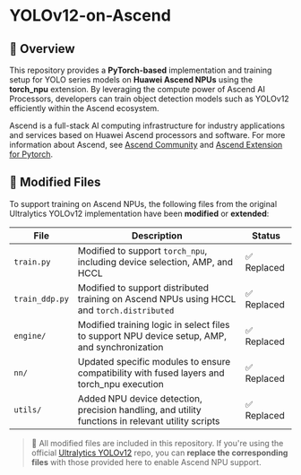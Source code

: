 # YOLOv12-on-Ascend

## 📌 Overview

This repository provides a **PyTorch-based** implementation and training setup for YOLO series models on **Huawei Ascend NPUs** using the **torch_npu** extension. By leveraging the compute power of Ascend AI Processors, developers can train object detection models such as YOLOv12 efficiently within the Ascend ecosystem.

Ascend is a full-stack AI computing infrastructure for industry applications and services based on Huawei Ascend processors and software. For more information about Ascend, see [Ascend Community](https://www.hiascend.com/en/) and [Ascend Extension for Pytorch](https://github.com/Ascend/pytorch).

## 🔧 Modified Files

To support training on Ascend NPUs, the following files from the original Ultralytics YOLOv12 implementation have been **modified** or **extended**:

| File | Description | Status |
|------|-------------|--------|
| `train.py` | Modified to support `torch_npu`, including device selection, AMP, and HCCL | ✅ Replaced |
| `train_ddp.py` | Modified to support distributed training on Ascend NPUs using HCCL and `torch.distributed` | ✅ Replaced |
| `engine/` | Modified training logic in select files to support NPU device setup, AMP, and synchronization | ✅ Replaced |
| `nn/` | Updated specific modules to ensure compatibility with fused layers and torch_npu execution | ✅ Replaced |
| `utils/` | Added NPU device detection, precision handling, and utility functions in relevant utility scripts | ✅ Replaced |


> 🔄 All modified files are included in this repository. If you're using the official [Ultralytics YOLOv12](https://github.com/ultralytics/yolov12) repo, you can **replace the corresponding files** with those provided here to enable Ascend NPU support.

